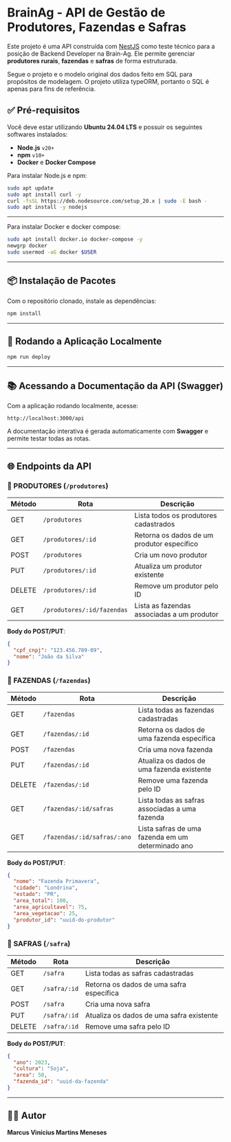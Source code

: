 # BrainAg - API de Gestão de Produtores, Fazendas e Safras

Este projeto é uma API construída com [NestJS](https://nestjs.com/) como teste técnico para a posição de Backend Developer na Brain-Ag. Ele permite gerenciar **produtores rurais**, **fazendas** e **safras** de forma estruturada.

Segue o projeto e o modelo original dos dados feito em SQL para propósitos de modelagem. O projeto utiliza typeORM, portanto o SQL é apenas para fins de referência.

## ✅ Pré-requisitos

Você deve estar utilizando **Ubuntu 24.04 LTS** e possuir os seguintes softwares instalados:

- **Node.js** `v20+`
- **npm** `v10+`
- **Docker** e **Docker Compose**

Para instalar Node.js e npm:

```bash
sudo apt update
sudo apt install curl -y
curl -fsSL https://deb.nodesource.com/setup_20.x | sudo -E bash -
sudo apt install -y nodejs
```

---

Para instalar Docker e docker compose:

```bash
sudo apt install docker.io docker-compose -y
newgrp docker
sudo usermod -aG docker $USER
```

---

## 📦 Instalação de Pacotes

Com o repositório clonado, instale as dependências:

```bash
npm install
```

---

## 🚀 Rodando a Aplicação Localmente

```bash
npm run deploy
```

---

## 📚 Acessando a Documentação da API (Swagger)

Com a aplicação rodando localmente, acesse:

```
http://localhost:3000/api
```

A documentação interativa é gerada automaticamente com **Swagger** e permite testar todas as rotas.

---

## 🌐 Endpoints da API

### 🔸 PRODUTORES (`/produtores`)

| Método | Rota                         | Descrição                                               |
|--------|------------------------------|---------------------------------------------------------|
| GET    | `/produtores`               | Lista todos os produtores cadastrados                   |
| GET    | `/produtores/:id`           | Retorna os dados de um produtor específico              |
| POST   | `/produtores`               | Cria um novo produtor                                   |
| PUT    | `/produtores/:id`           | Atualiza um produtor existente                          |
| DELETE | `/produtores/:id`           | Remove um produtor pelo ID                              |
| GET    | `/produtores/:id/fazendas`  | Lista as fazendas associadas a um produtor              |

**Body do POST/PUT**:

```json
{
  "cpf_cnpj": "123.456.789-09",
  "nome": "João da Silva"
}
```

### 🔸 FAZENDAS (`/fazendas`)

| Método | Rota                                 | Descrição                                                  |
|--------|--------------------------------------|------------------------------------------------------------|
| GET    | `/fazendas`                         | Lista todas as fazendas cadastradas                        |
| GET    | `/fazendas/:id`                     | Retorna os dados de uma fazenda específica                 |
| POST   | `/fazendas`                         | Cria uma nova fazenda                                      |
| PUT    | `/fazendas/:id`                     | Atualiza os dados de uma fazenda existente                 |
| DELETE | `/fazendas/:id`                     | Remove uma fazenda pelo ID                                 |
| GET    | `/fazendas/:id/safras`              | Lista todas as safras associadas a uma fazenda             |
| GET    | `/fazendas/:id/safras/:ano`         | Lista safras de uma fazenda em um determinado ano          |

**Body do POST/PUT**:

```json
{
  "nome": "Fazenda Primavera",
  "cidade": "Londrina",
  "estado": "PR",
  "area_total": 100,
  "area_agricultavel": 75,
  "area_vegetacao": 25,
  "produtor_id": "uuid-do-produtor"
}
```

### 🔸 SAFRAS (`/safra`)

| Método | Rota                | Descrição                                            |
|--------|---------------------|------------------------------------------------------|
| GET    | `/safra`            | Lista todas as safras cadastradas                   |
| GET    | `/safra/:id`        | Retorna os dados de uma safra específica            |
| POST   | `/safra`            | Cria uma nova safra                                 |
| PUT    | `/safra/:id`        | Atualiza os dados de uma safra existente            |
| DELETE | `/safra/:id`        | Remove uma safra pelo ID                            |

**Body do POST/PUT**:

```json
{
  "ano": 2023,
  "cultura": "Soja",
  "area": 50,
  "fazenda_id": "uuid-da-fazenda"
}
```

---

## 🧑‍💻 Autor

**Marcus Vinícius Martins Meneses**
